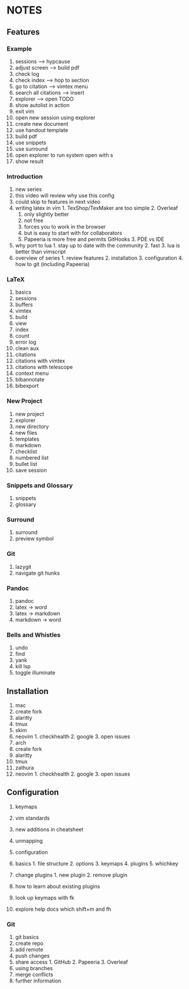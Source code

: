 # NOTES

## Features

### Example

1. sessions --> hypcause
2. adjust screen --> build pdf
3. check log
4. check index --> hop to section
5. go to citation --> vimtex menu
6. search all citations --> insert
7. explorer --> open TODO
8. show autolist in action
9. exit vim
10. open new session using explorer
11. create new document
12. use handout template
13. build pdf
14. use snippets
15. use surround
16. open explorer to run system open with s
17. show result

### Introduction

1. new series
  1. this video will review why use this config
  2. could skip to features in next video
  3. writing latex in vim
    1. TexShop/TexMaker are too simple
    2. Overleaf
      1. only slightly better
      2. not free
      3. forces you to work in the browser
      4. but is easy to start with for collaborators
      5. Papeeria is more free and permits GitHooks
    3. PDE vs IDE
  4. why port to lua
    1. stay up to date with the community
    2. fast
    3. lua is better than vimscript
  5. overview of series
    1. review features
    2. installation
    3. configuration
    4. how to git (including Papeeria)

### LaTeX

1. basics
  1. sessions
  2. buffers
2. vimtex
  1. build
  2. view
  3. index
  4. count
  5. error log
  6. clean aux
3. citations
  1. citations with vimtex
  2. citations with telescope
  3. context menu
  4. bibannotate
5. bibexport

### New Project

1. new project
2. explorer
  3. new directory
  4. new files
3. templates
4. markdown
  2. checklist
  3. numbered list
  4. bullet list
5. save session

### Snippets and Glossary

1. snippets
2. glossary

### Surround

1. surround
2. preview symbol

### Git

1. lazygit
2. navigate git hunks

### Pandoc

1. pandoc
  2. latex -> word
  5. latex -> markdown
  3. markdown -> word

### Bells and Whistles

1. undo
2. find
3. yank
4. kill lsp
5. toggle illuminate

## Installation

1. mac
  1. create fork
  2. alaritty
  3. tmux
  4. skim
  5. neovim
    1. checkhealth
    2. google
    3. open issues
2. arch
  1. create fork
  2. alaritty
  3. tmux
  4. zathura
  5. neovim
    1. checkhealth
    2. google
    3. open issues

## Configuration

1. keymaps
  1. vim standards
  2. new additions in cheatsheet
  3. unmapping

1. configuration
  1. basics
    1. file structure
    2. options
    3. keymaps
    4. plugins
    5. whichkey
  2. change plugins
    1. new plugin
    2. remove plugin
  3. how to learn about existing plugins
  4. look up keymaps with <space>fk
  5. explore help docs which shift+m and <space>fh

### Git

1. git basics
  1. create repo
  2. add remote
  3. push changes
  4. share access
    1. GitHub
    2. Papeeria
    3. Overleaf
  5. using branches
  6. merge conflicts
  7. further information
